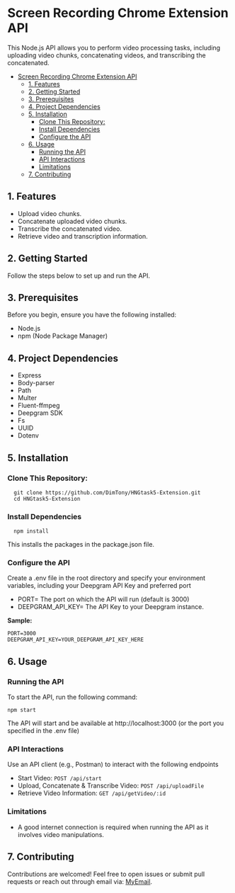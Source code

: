 # Screen Recording Chrome Extension API

This Node.js API allows you to perform video processing tasks, including uploading video chunks, concatenating videos, and transcribing the concatenated.

- [Screen Recording Chrome Extension API](#screen-recording-chrome-extension-api)
  - [1. Features](#1-features)
  - [2. Getting Started](#2-getting-started)
  - [3. Prerequisites](#3-prerequisites)
  - [4. Project Dependencies](#4-project-dependencies)
  - [5. Installation](#5-installation)
    - [Clone This Repository:](#clone-this-repository)
    - [Install Dependencies](#install-dependencies)
    - [Configure the API](#configure-the-api)
  - [6. Usage](#6-usage)
    - [Running the API](#running-the-api)
    - [API Interactions](#api-interactions)
    - [Limitations](#limitations)
  - [7. Contributing](#7-contributing)

## 1. Features

- Upload video chunks.
- Concatenate uploaded video chunks.
- Transcribe the concatenated video.
- Retrieve video and transcription information.

## 2. Getting Started

Follow the steps below to set up and run the API.

## 3. Prerequisites

Before you begin, ensure you have the following installed:

- Node.js
- npm (Node Package Manager)

## 4. Project Dependencies

- Express
- Body-parser
- Path
- Multer
- Fluent-ffmpeg
- Deepgram SDK
- Fs
- UUID
- Dotenv

## 5. Installation
### Clone This Repository:
```
  git clone https://github.com/DimTony/HNGtask5-Extension.git
  cd HNGtask5-Extension
```


### Install Dependencies
```
  npm install
```
  This installs the packages in the package.json file.

### Configure the API

  Create a .env file in the root directory and specify your environment variables, including your Deepgram API Key and preferred port

  - PORT= The port on which the API will run (default is 3000)
  - DEEPGRAM_API_KEY= The API Key to your Deepgram instance.

  **Sample:**
  ```
  PORT=3000
  DEEPGRAM_API_KEY=YOUR_DEEPGRAM_API_KEY_HERE
  ``` 


        

## 6. Usage

### Running the API
  To start the API, run the following command:

  ```
  npm start
  ```
  The API will start and be available at http://localhost:3000 (or the port you specified in the .env file)

### API Interactions

  Use an API client (e.g., Postman) to interact with the following endpoints

  - Start Video: `POST /api/start`
  - Upload, Concatenate & Transcribe Video: `POST /api/uploadFile`
  - Retrieve Video Information: `GET /api/getVideo/:id`
### Limitations

  - A good internet connection is required when running the API as it involves video manipulations.

## 7. Contributing

Contributions are welcomed! Feel free to open issues or submit pull requests or reach out through email via: [MyEmail](mailto:dhymyantt1@gmail.com).
